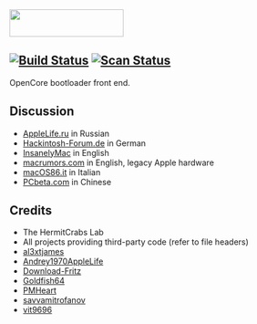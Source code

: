 <img src="https://github.com/acidanthera/OpenCorePkg/blob/master/Docs/Logos/OpenCore_with_text_Small.png" width="200" height="48"/>

[![Build Status](https://travis-ci.com/acidanthera/OpenCorePkg.svg?branch=master)](https://travis-ci.com/acidanthera/OpenCorePkg) [![Scan Status](https://scan.coverity.com/projects/18169/badge.svg?flat=1)](https://scan.coverity.com/projects/18169)
-----

OpenCore bootloader front end.

## Discussion

- [AppleLife.ru](https://applelife.ru/threads/razrabotka-opencore.2943955) in Russian
- [Hackintosh-Forum.de](https://www.hackintosh-forum.de/forum/thread/42353-opencore-bootloader) in German
- [InsanelyMac](https://www.insanelymac.com/forum/topic/338527-opencore-development/) in English
- [macrumors.com](https://forums.macrumors.com/threads/opencore-on-the-mac-pro.2207814/) in English, legacy Apple hardware
- [macOS86.it](https://www.macos86.it/showthread.php?4570-OpenCore-aka-OC-Nuovo-BootLoader) in Italian
- [PCbeta.com](http://bbs.pcbeta.com/viewthread-1815623-1-1.html) in Chinese

## Credits

- The HermitCrabs Lab
- All projects providing third-party code (refer to file headers)
- [al3xtjames](https://github.com/al3xtjames)
- [Andrey1970AppleLife](https://github.com/Andrey1970AppleLife)
- [Download-Fritz](https://github.com/Download-Fritz)
- [Goldfish64](https://github.com/Goldfish64)
- [PMHeart](https://github.com/PMHeart)
- [savvamitrofanov](https://github.com/savvamitrofanov)
- [vit9696](https://github.com/vit9696)
